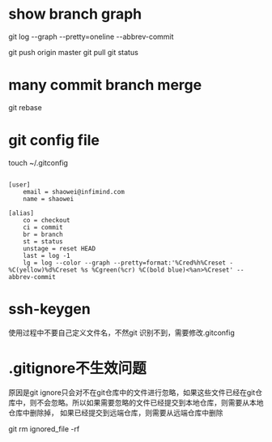 
# show branch graph
git log --graph --pretty=oneline --abbrev-commit

git push origin master
git pull
git status

# many commit branch merge
git rebase

# git config file
touch ~/.gitconfig
```

[user]
	email = shaowei@infimind.com
	name = shaowei

[alias]
	co = checkout
	ci = commit
	br = branch
	st = status
	unstage = reset HEAD
	last = log -1
	lg = log --color --graph --pretty=format:'%Cred%h%Creset -%C(yellow)%d%Creset %s %Cgreen(%cr) %C(bold blue)<%an>%Creset' --abbrev-commit
```

# ssh-keygen
使用过程中不要自己定义文件名，不然git 识别不到，需要修改.gitconfig

# .gitignore不生效问题
原因是git ignore只会对不在git仓库中的文件进行忽略，如果这些文件已经在git仓库中，则不会忽略。所以如果需要忽略的文件已经提交到本地仓库，则需要从本地仓库中删除掉，
如果已经提交到远端仓库，则需要从远端仓库中删除

git rm ignored_file -rf
